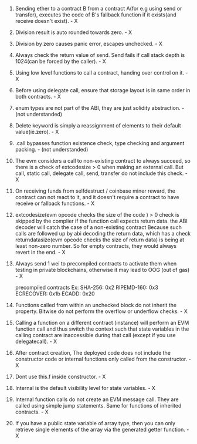 1. Sending ether to a contract B from a contract A(for e.g using send or transfer), executes the code of B's fallback function if it exists(and receive doesn't exist). - X

2. Division result is auto rounded towards zero. - X

3. Division by zero causes panic error, escapes unchecked. - X

4. Always check the return value of send. Send fails if call stack depth is 1024(can be forced by the caller). - X

5. Using low level functions to call a contract, handing over control on it. - X

6. Before using delegate call, ensure that storage layout is in same order in both contracts. - X

7. enum types are not part of the ABI, they are just solidity abstraction. - (not understanded)

8. Delete keyword is simply a reassignment of elements to their default value(ie.zero). - X

9. .call bypasses function existence check, type checking and argument packing. - (not understanded)

10. The evm considers a call to non-existing contract to always succeed, so there is a check of extcodesize > 0 when making an external call. But call, static call, delegate call, send, transfer do not include this check. - X

11. On receiving funds from selfdestruct / coinbase miner reward, the contract can not react to it, and it doesn't require a contract to have receive or fallback functions. - X

12. extcodesize(evm opcode checks the size of the code ) > 0 check is skipped by the complier if the function call expects return data. the ABI decoder will catch the case of a non-existing contract Because such calls are followed up by abi decoding the return data, which has a check returndatasize(evm opcode checks the size of return data) is being at least non-zero number. So for empty contracts, they would always revert in the end. - X 

13. Always send 1 wei to precompiled contracts to activate them when testing in private blockchains, otherwise it may lead to OOG (out of gas) - X

    precompiled contracts
        Ex: 
            SHA-256: 0x2
            RIPEMD-160: 0x3
            ECRECOVER: 0x1b
            ECADD: 0x20 

14. Functions called from within an unchecked block do not inherit the property. Bitwise do not perform the overflow or underflow checks. - X

15. Calling a function on a different contract (instance) will perform an EVM function call and thus switch the context such that state variables in the calling contract are inaccessible during that call (except if you use delegatecall). - X

16. After contract creation, The deployed code does not include the constructor code or internal functions only called from the constructor. - X

17. Dont use this.f inside constructor. - X

18. Internal is the default visibility level for state variables. - X

19. Internal function calls do not create an EVM message call. They are called using simple jump statements. Same for functions of inherited contracts. - X

20. If you have a public state variable of array type, then you can only retrieve single elements of the array via the generated getter function. - X


